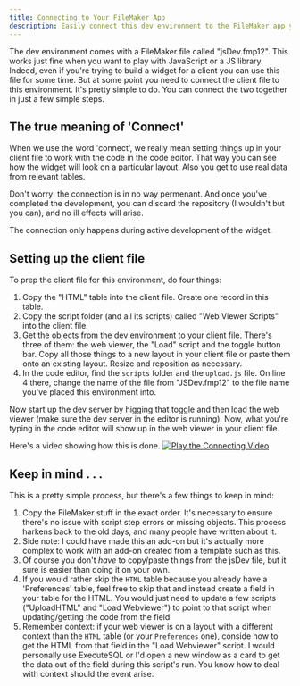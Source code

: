 ```yaml
---
title: Connecting to Your FileMaker App
description: Easily connect this dev environment to the FileMaker app you're working on for your client(s).
---
```


The dev environment comes with a FileMaker file called "jsDev.fmp12". This works just fine when you want to play with JavaScript or a JS library. Indeed, even if you're trying to build a widget for a client you can use this file for some time. But at some point you need to connect the client file to this environment. It's pretty simple to do. You can connect the two together in just a few simple steps.

## The true meaning of 'Connect'

When we use the word 'connect', we really mean setting things up in your client file to work with the code in the code editor. That way you can see how the widget will look on a particular layout. Also you get to use real data from relevant tables.

Don't worry: the connection is in no way permenant. And once you've completed the development, you can discard the repository (I wouldn't but you can), and no ill effects will arise.

The connection only happens during active development of the widget.

## Setting up the client file

To prep the client file for this environment, do four things:

1. Copy the "HTML" table into the client file. Create one record in this table.
2. Copy the script folder (and all its scripts) called "Web Viewer Scripts" into the client file.
3. Get the objects from the dev environment to your client file. There's three of them: the web viewer, the "Load" script and the toggle button bar. Copy all those things to a new layout in your client file or paste them onto an existing layout. Resize and reposition as necessary.
4. In the code editor, find the `scripts` folder and the `upload.js` file. On line 4 there, change the name of the file from "JSDev.fmp12" to the file name you've placed this environment into.

Now start up the dev server by higging that toggle and then load the web viewer (make sure the dev server in the editor is running). Now, what you're typing in the code editor will show up in the web viewer in your client file.

Here's a video showing how this is done.
[![Play the Connecting Video](/img/Connecting.png)](https://youtu.be/hE90-Sc_hQc)

## Keep in mind . . .

This is a pretty simple process, but there's a few things to keep in mind:

1. Copy the FileMaker stuff in the exact order. It's necessary to ensure there's no issue with script step errors or missing objects. This process harkens back to the old days, and many people have written about it.
2. Side note: I could have made this an add-on but it's actually more complex to work with an add-on created from a template such as this.
3. Of course you don't _have_ to copy/paste things from the jsDev file, but it sure is easier than doing it on your own.
4. If you would rather skip the `HTML` table because you already have a 'Preferences' table, feel free to skip that and instead create a field in your table for the HTML. You would just need to update a few scripts ("UploadHTML" and "Load Webviewer") to point to that script when updating/getting the code from the field.
5. Remember context: if your web viewer is on a layout with a different context than the `HTML` table (or your `Preferences` one), conside how to get the HTML from that field in the "Load Webviewer" script. I would personally use ExecuteSQL or I'd open a new window as a card to get the data out of the field during this script's run. You know how to deal with context should the event arise.

